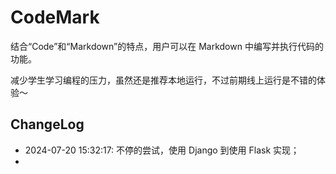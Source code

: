 # CodeMark

结合“Code”和“Markdown”的特点，用户可以在 Markdown 中编写并执行代码的功能。

减少学生学习编程的压力，虽然还是推荐本地运行，不过前期线上运行是不错的体验～

## ChangeLog

- 2024-07-20 15:32:17: 不停的尝试，使用 Django 到使用 Flask 实现；
- 